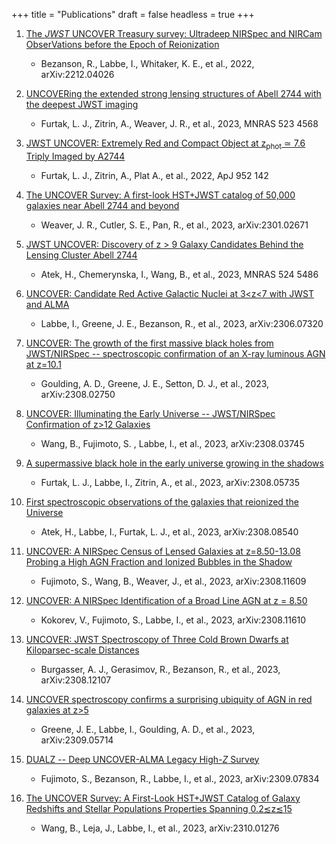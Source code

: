 +++
title = "Publications"
draft = false
headless = true
+++

1. [The *JWST* UNCOVER Treasury survey: Ultradeep NIRSpec and NIRCam ObserVations before the Epoch of Reionization](https://ui.adsabs.harvard.edu/abs/2022arXiv221204026B/abstract)
    - Bezanson, R., Labbe, I., Whitaker, K. E., et al.,
        2022, arXiv:2212.04026

1. [UNCOVERing the extended strong lensing structures of Abell 2744 with the deepest JWST imaging](http://ui.adsabs.harvard.edu/abs/2023MNRAS.523.4568F)
    - Furtak, L. J., Zitrin, A., Weaver, J. R., et al.,
        2023, MNRAS 523 4568
        
1. [JWST UNCOVER: Extremely Red and Compact Object at z<sub>phot</sub> ≃ 7.6 Triply Imaged by A2744](https://ui.adsabs.harvard.edu/abs/2023ApJ...952..142F/abstract)
    - Furtak, L. J., Zitrin, A., Plat A., et al., 
        2022, ApJ 952 142

1. [The UNCOVER Survey: A first-look HST+JWST catalog of 50,000 galaxies near Abell 2744 and beyond](https://ui.adsabs.harvard.edu/abs/2023arXiv230102671W/abstract)
    - Weaver, J. R., Cutler, S. E., Pan, R., et al.,
        2023, arXiv:2301.02671

1. [JWST UNCOVER: Discovery of z > 9 Galaxy Candidates Behind the Lensing Cluster Abell 2744](https://ui.adsabs.harvard.edu/abs/2023MNRAS.524.5486A/abstract)
    - Atek, H., Chemerynska, I., Wang, B., et al.,
        2023, MNRAS 524 5486

1. [UNCOVER: Candidate Red Active Galactic Nuclei at 3<z<7 with JWST and ALMA](https://ui.adsabs.harvard.edu/abs/2023arXiv230607320L/abstract)
    - Labbe, I., Greene, J. E., Bezanson, R., et al., 
        2023, arXiv:2306.07320

1. [UNCOVER: The growth of the first massive black holes from JWST/NIRSpec -- spectroscopic confirmation of an X-ray luminous AGN at z=10.1](https://ui.adsabs.harvard.edu/abs/2023arXiv230802750G/abstract)
    -  Goulding, A. D., Greene, J. E., Setton, D. J., et al., 
        2023, arXiv:2308.02750

1. [UNCOVER: Illuminating the Early Universe -- JWST/NIRSpec Confirmation of z>12 Galaxies](https://ui.adsabs.harvard.edu/abs/2023arXiv230803745W/abstract)
    -  Wang, B., Fujimoto, S. , Labbe, I., et al., 
        2023, arXiv:2308.03745


1. [A supermassive black hole in the early universe growing in the shadows](https://ui.adsabs.harvard.edu/abs/2023arXiv230805735F/abstract)
    -  Furtak, L. J., Labbe, I., Zitrin, A., et al., 
        2023, arXiv:2308.05735


1. [First spectroscopic observations of the galaxies that reionized the Universe](https://ui.adsabs.harvard.edu/abs/2023arXiv230808540A/abstract)
    -  Atek, H., Labbe, I., Furtak, L. J., et al., 
        2023, arXiv:2308.08540


1. [UNCOVER: A NIRSpec Census of Lensed Galaxies at z=8.50-13.08 Probing a High AGN Fraction and Ionized Bubbles in the Shadow](https://ui.adsabs.harvard.edu/abs/2023arXiv230811609F/abstract)
    -  Fujimoto, S., Wang, B., Weaver, J., et al., 
        2023, arXiv:2308.11609


1. [UNCOVER: A NIRSpec Identification of a Broad Line AGN at z = 8.50](https://ui.adsabs.harvard.edu/abs/2023arXiv230811610K/abstract)
    -  Kokorev, V., Fujimoto, S., Labbe, I., et al., 
        2023, arXiv:2308.11610


1. [UNCOVER: JWST Spectroscopy of Three Cold Brown Dwarfs at Kiloparsec-scale Distances](https://ui.adsabs.harvard.edu/abs/2023arXiv230812107B/abstract)
    -  Burgasser, A. J., Gerasimov, R., Bezanson, R., et al., 
        2023, arXiv:2308.12107


1. [UNCOVER spectroscopy confirms a surprising ubiquity of AGN in red galaxies at z>5](https://ui.adsabs.harvard.edu/abs/2023arXiv230905714G/abstract)
    -  Greene, J. E., Labbe, I., Goulding, A. D., et al., 
        2023, arXiv:2309.05714

        
1. [DUALZ -- Deep UNCOVER-ALMA Legacy High-*Z* Survey](https://ui.adsabs.harvard.edu/abs/2023arXiv230907834F/abstract)
    -  Fujimoto, S., Bezanson, R., Labbe, I., et al., 
        2023, arXiv:2309.07834

  
1. [The UNCOVER Survey: A First-Look HST+JWST Catalog of Galaxy Redshifts and Stellar Populations Properties Spanning 0.2≲z≲15](https://arxiv.org/abs/2310.01276)
    -  Wang, B., Leja, J., Labbe, I., et al., 
        2023,  	arXiv:2310.01276
